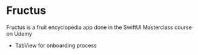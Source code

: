 # Fructus
Fructus is a fruit encyclopedia app done in the SwiftUI Masterclass course on Udemy

- TabView for onboarding process
